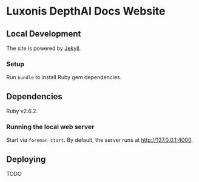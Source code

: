 # Luxonis DepthAI Docs Website

## Local Development

The site is powered by [Jekyll](https://jekyllrb.com/).

### Setup

Run `bundle` to install Ruby gem dependencies.

## Dependencies

Ruby v2.6.2.

### Running the local web server

Start via `foreman start`. By default, the server runs at http://127.0.0.1:4000.

## Deploying

TODO
